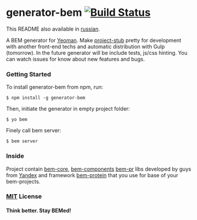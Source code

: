 # generator-bem [![Build Status](https://secure.travis-ci.org/verybigman/generator-bem.png?branch=master)](https://travis-ci.org/verybigman/generator-bem)

This README also available in [russian](https://github.com/verybigman/generator-bem/blob/master/README.ru.md).

A BEM generator for [Yeoman](http://yeoman.io). Make [project-stub](https://github.com/bem/project-stub) pretty
for development with another front-end techs and automatic distribution with Gulp (tomorrow). In the future generator will
be include tests, js/css hinting. You can watch issues for know about new features and bugs.

### Getting Started

To install generator-bem from npm, run:

```
$ npm install -g generator-bem
```

Then, initiate the generator in empty project folder:

```
$ yo bem
```

Finely call bem server:

```
$ bem server
```

### Inside

Project contain [bem-core](https://github.com/bem/bem-core), [bem-components](https://github.com/bem/bem-components)
[bem-pr](https://github.com/bem/bem-pr) libs developed by guys from [Yandex](http://yandex.ru) and framework
[bem-protein](https://github.com/verybigman/bem-protein) that you use for base of your bem-projects.

### [MIT](http://en.wikipedia.org/wiki/MIT_License) License

#### Think better. Stay BEMed!